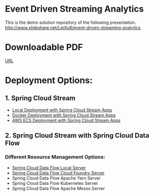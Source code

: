 # Event Driven Streaming Analytics

This is the demo solution repository of the following presentation.
http://www.slideshare.net/LeiXu8/event-driven-streaming-analytics

# Downloadable PDF
[URL](/doc/event_driven_streaming_analytics.pdf)

# Deployment Options:

## 1. Spring Cloud Stream
* [Local Deployment with Spring Cloud Stream Apps](/LOCAL_SCS.MD)
* [Docker Deployment with Spring Cloud Stream Apps](/DOCKER_SCS.MD)
* [AWS ECS Deployment with Spring Cloud Stream Apps](/AWS_ECS_SCS.MD)

## 2. Spring Cloud Stream with Spring Cloud Data Flow
### Different Resource Management Options:
* [Spring Cloud Data Flow Local Server](/LOCAL_SCDF.MD)
* [Spring Cloud Data Flow Cloud Foundry Server](/PCFDEV_SCDF.MD)
* Spring Cloud Data Flow Apache Yarn Server
* Spring Cloud Data Flow Kubernetes Server
* Spring Cloud Data Flow Apache Mesos Server
